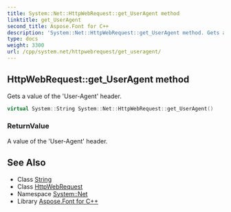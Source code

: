 ```yaml
---
title: System::Net::HttpWebRequest::get_UserAgent method
linktitle: get_UserAgent
second_title: Aspose.Font for C++
description: 'System::Net::HttpWebRequest::get_UserAgent method. Gets a value of the ''User-Agent'' header in C++.'
type: docs
weight: 3300
url: /cpp/system.net/httpwebrequest/get_useragent/
---
```

## HttpWebRequest::get_UserAgent method


Gets a value of the 'User-Agent' header.

```cpp
virtual System::String System::Net::HttpWebRequest::get_UserAgent()
```


### ReturnValue

A value of the 'User-Agent' header.

## See Also

* Class [String](../../../system/string/)
* Class [HttpWebRequest](../)
* Namespace [System::Net](../../)
* Library [Aspose.Font for C++](../../../)
